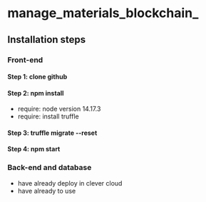 # manage_materials_blockchain_
## Installation steps
### Front-end
#### Step 1: clone github
#### Step 2: npm install 
- require: node version 14.17.3
- require: install truffle 
#### Step 3: truffle migrate --reset 
#### Step 4: npm start 
### Back-end and database 

- have already deploy in clever cloud 
- have already to use 

